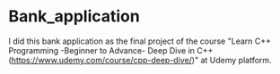 # Bank_application
I did this bank application as the final project of the course "Learn C++ Programming -Beginner to Advance- Deep Dive in C++ (https://www.udemy.com/course/cpp-deep-dive/)" at Udemy platform. 
